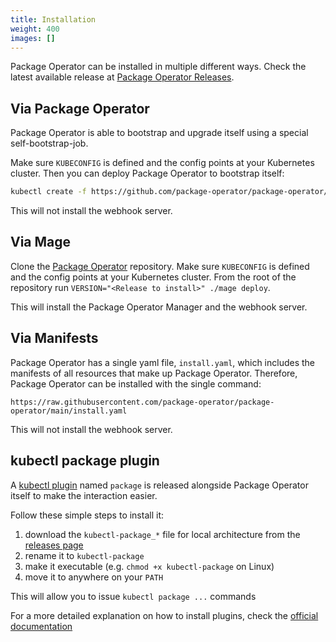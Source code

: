 ```yaml
---
title: Installation
weight: 400
images: []
---
```


Package Operator can be installed in multiple different ways.
Check the latest available release at [Package Operator Releases](https://github.com/package-operator/package-operator/releases).

## Via Package Operator

Package Operator is able to bootstrap and upgrade itself using a special self-bootstrap-job.

Make sure `KUBECONFIG` is defined and the config points at your Kubernetes cluster.
Then you can deploy Package Operator to bootstrap itself:

```sh
kubectl create -f https://github.com/package-operator/package-operator/releases/latest/download/self-bootstrap-job.yaml
```

This will not install the webhook server.

## Via Mage

Clone the [Package Operator](https://github.com/package-operator/package-operator) repository.
Make sure `KUBECONFIG` is defined and the config points at your Kubernetes cluster. From the root of the repository run
`VERSION="<Release to install>" ./mage deploy`.

This will install the Package Operator Manager and the webhook server.

## Via Manifests

Package Operator has a single yaml file, `install.yaml`, which includes the manifests of all resources that make up
Package Operator. Therefore, Package Operator can be installed with the single command:

```url
https://raw.githubusercontent.com/package-operator/package-operator/main/install.yaml
```

This will not install the webhook server.

## kubectl package plugin

A [kubectl plugin](https://kubernetes.io/docs/tasks/extend-kubectl/kubectl-plugins/) named `package` is released alongside
Package Operator itself to make the interaction easier.

Follow these simple steps to install it:

1. download the `kubectl-package_*` file for local architecture from the
[releases page](https://github.com/package-operator/package-operator/releases)
2. rename it to `kubectl-package`
3. make it executable (e.g. `chmod +x kubectl-package` on Linux)
4. move it to anywhere on your `PATH`

This will allow you to issue `kubectl package ...` commands

For a more detailed explanation on how to install plugins, check the [official documentation](https://kubernetes.io/docs/tasks/extend-kubectl/kubectl-plugins/#installing-kubectl-plugins)
